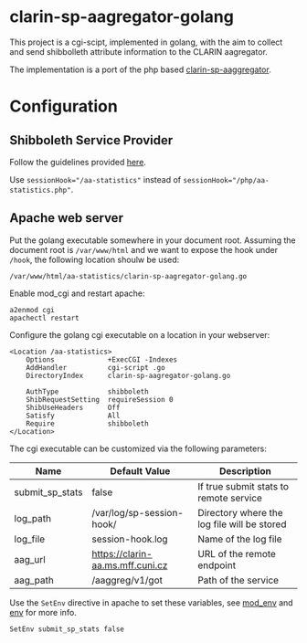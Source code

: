 # clarin-sp-aagregator-golang
This project is a cgi-scipt, implemented in golang, with the aim to collect and send shibbolleth attribute information to the CLARIN aagregator.

The implementation is a port of the php based [clarin-sp-aaggregator](https://github.com/ufal/clarin-sp-aaggregator).

# Configuration

## Shibboleth Service Provider
Follow the guidelines provided [here](https://github.com/ufal/clarin-sp-aaggregator#shibboleth2xml).

Use `sessionHook="/aa-statistics"` instead of `sessionHook="/php/aa-statistics.php"`.

## Apache web server

Put the golang executable somewhere in your document root. Assuming the document root is `/var/www/html` and we want to expose the hook under `/hook`, the following location shoulw be used:

```
/var/www/html/aa-statistics/clarin-sp-aagregator-golang.go
```

Enable mod_cgi and restart apache:

```
a2enmod cgi
apachectl restart
```

Configure the golang cgi executable on a location in your webserver:

```
<Location /aa-statistics>
	Options				+ExecCGI -Indexes
	AddHandler			cgi-script .go
	DirectoryIndex		clarin-sp-aagregator-golang.go

	AuthType            shibboleth
	ShibRequestSetting  requireSession 0	
	ShibUseHeaders      Off
	Satisfy             All
	Require             shibboleth
</Location>
```

The cgi executable can be customized via the following parameters:

| Name            | Default Value                    | Description                                 |
| --------------- | -------------------------------- | ------------------------------------------- |
| submit_sp_stats | false                            | If true submit stats to remote service      |
| log_path        | /var/log/sp-session-hook/        | Directory where the log file will be stored | 
| log_file        | session-hook.log                 | Name of the log file                        |
| aag_url         | https://clarin-aa.ms.mff.cuni.cz | URL of the remote endpoint                  |
| aag_path        | /aaggreg/v1/got                  | Path of the service                         |

Use the `SetEnv` directive in apache to set these variables, see [mod_env](http://httpd.apache.org/docs/current/mod/mod_env.html) and [env](http://httpd.apache.org/docs/current/env.html) for more info.

```
SetEnv submit_sp_stats false
```